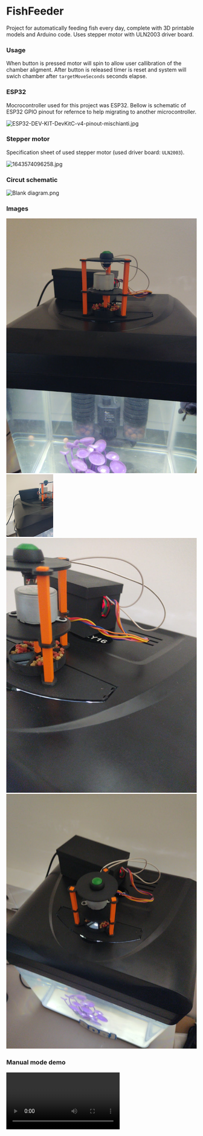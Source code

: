 # FishFeeder

 Project for automatically feeding fish every day, complete with 3D printable models and Arduino code. Uses stepper motor with ULN2003 driver board.

### Usage

When button is pressed motor will spin to allow user callibration of the chamber aligment. After button is released timer is reset and system will swich chamber after `targetMoveSeconds` seconds elapse.

### ESP32

Mocrocontroller used for this project was ESP32.  Bellow is schematic of ESP32 GPIO pinout for refernce to help migrating to another microcontroller.

![ESP32-DEV-KIT-DevKitC-v4-pinout-mischianti.jpg](https://github.com/nejek16/FishFeeder/blob/main/assets/879ab1db12d31e3a6cbf6293cee2b15b620d610b.jpg)

### Stepper motor

Specification sheet of  used stepper motor (used driver board: `ULN2003`).

![1643574096258.jpg](https://github.com/nejek16/FishFeeder/blob/main/assets/d1d86311cd487f3f1eec8121ff93bd3710fb8a00.jpg)

### Circut schematic

![Blank diagram.png](https://github.com/nejek16/FishFeeder/blob/main/assets/4307f492a36da37c1e5134392b7bb6d90c18548f.png)

### Images

![](assets/IMG_20220810_073604.jpg)
![](assets/IMG_20220810_073606.jpg)
![](assets/IMG_20220810_073611.jpg)
![](assets/IMG_20220810_073617.jpg)

### Manual mode demo
![](assets/VID_20220810_073636.mp4)